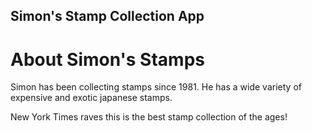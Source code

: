Simon's Stamp Collection App
---

# About Simon's Stamps

Simon has been collecting stamps since 1981. He has a wide variety of expensive and exotic japanese stamps.

New York Times raves this is the best stamp collection of the ages!
